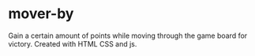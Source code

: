 # mover-by
Gain a certain amount of points while moving through the game board for victory. Created with HTML CSS and js.
